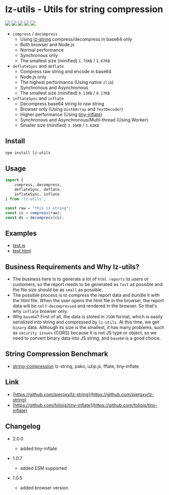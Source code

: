 # lz-utils - Utils for string compression

[![](https://img.shields.io/npm/v/lz-utils)](https://www.npmjs.com/package/lz-utils)
![](https://img.shields.io/librariesio/github/cenfun/lz-utils)
![](https://img.shields.io/librariesio/dependents/npm/lz-utils)
[![](https://badgen.net/npm/dw/lz-utils)](https://www.npmjs.com/package/lz-utils)
![](https://img.shields.io/github/license/cenfun/lz-utils)

* `compress` / `decompress` 
    - Using [lz-string](https://github.com/pieroxy/lz-string) compress/decompress in base64 only
    - Both browser and Node.js
    - Normal performance
    - Synchronous only
    - The smallest size (minified) `1.75KB` / `1.67KB`
* `deflateSync` and `deflate` 
    - Compress raw string and encode in base64
    - Node.js only
    - The highest performance (Using native `zlib`)
    - Synchronous and Asynchronous
    - The smallest size (minified) `0.13KB` / `0.17KB`
* `inflateSync` and `inflate` 
    - Decompress base64 string to raw string
    - Browser only (Using `Uint8Array` and `TextDecoder`)
    - Higher performance (Using [tiny-inflate](https://github.com/foliojs/tiny-inflate))
    - Synchronous and Asynchronous/Multi-thread (Using Worker)
    - Smaller size (minified) `3.16KB` / `3.62KB`

## Install
```sh
npm install lz-utils
```
## Usage
```js
import { 
    compress, decompress,
    deflateSync, deflate,
    inflateSync, inflate
} from 'lz-utils';

const raw = "this is string";
const cs = compress(raw);
const ds = decompress(cs);

```

## Examples
- [test.js](/scripts/test.js)
- [test.html](/test/test.html)

## Business Requirements and Why lz-utils?
- The business here is to generate a lot of `html reports` to users or customers, so the report needs to be generated as `fast` as possible and the file size should be as `small` as possible. 
- The possible process is to compress the report data and bundle it with the html file. When the user opens the html file in the browser, the report data will be `self-decompressed` and rendered in the browser. So that's why `inflate` browser only.
- Why `base64`? First of all, the data is stored in `JSON` format, which is easily serialized into string and compressed by `lz-utils`. At this time, we get `binary` data. Although its size is the smallest, it has many problems, such as `security issues` (CORS) because it is not JS type or object, so we need to convert binary data into JS string, and `base64` is a good choice.


## String Compression Benchmark
- [string-compression](https://github.com/cenfun/string-compression) lz-string, pako, uzip.js, fflate, tiny-inflate   


## Link
* [https://github.com/pieroxy/lz-string](https://github.com/pieroxy/lz-string)
* [https://github.com/foliojs/tiny-inflate](https://github.com/foliojs/tiny-inflate)

## Changelog

* 2.0.0
    - added tiny-inflate

* 1.0.7 
    - added ESM supported

* 1.0.5
    - added browser version